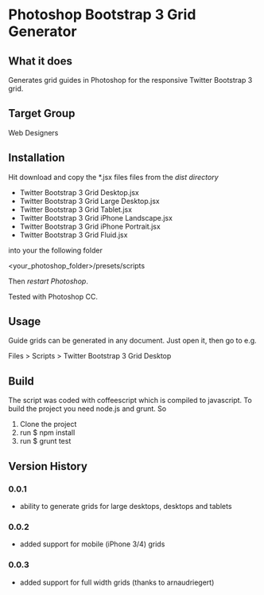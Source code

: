 # Photoshop Bootstrap 3 Grid Generator

## What it does

Generates grid guides in Photoshop for the responsive Twitter Bootstrap 3 grid.

## Target Group

Web Designers

## Installation

Hit download and copy the \*.jsx files files from the *dist directory*

- Twitter Bootstrap 3 Grid Desktop.jsx
- Twitter Bootstrap 3 Grid Large Desktop.jsx
- Twitter Bootstrap 3 Grid Tablet.jsx
- Twitter Bootstrap 3 Grid iPhone Landscape.jsx
- Twitter Bootstrap 3 Grid iPhone Portrait.jsx
- Twitter Bootstrap 3 Grid Fluid.jsx

into your the following folder

\<your_photoshop_folder\>/presets/scripts

Then *restart Photoshop*.

Tested with Photoshop CC.

## Usage

Guide grids can be generated in any document. Just open it, then go to e.g.

Files > Scripts > Twitter Bootstrap 3 Grid Desktop

## Build

The script was coded with coffeescript which is compiled to javascript. To build the
project you need node.js and grunt. So

1. Clone the project
2. run $ npm install
3. run $ grunt test

## Version History

### 0.0.1
- ability to generate grids for large desktops, desktops and tablets

### 0.0.2
- added support for mobile (iPhone 3/4) grids

### 0.0.3
- added support for full width grids (thanks to arnaudriegert)
